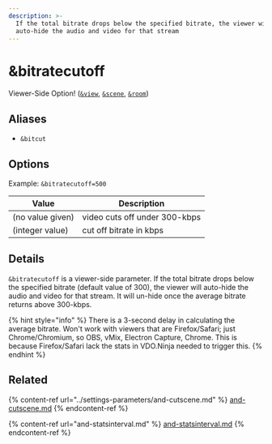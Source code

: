 ```yaml
---
description: >-
  If the total bitrate drops below the specified bitrate, the viewer will
  auto-hide the audio and video for that stream
---
```


# \&bitratecutoff

Viewer-Side Option! ([`&view`](../view-parameters/view.md), [`&scene`](../view-parameters/scene.md), [`&room`](../../general-settings/room.md))

## Aliases

* `&bitcut`

## Options

Example: `&bitratecutoff=500`

| Value            | Description                   |
| ---------------- | ----------------------------- |
| (no value given) | video cuts off under 300-kbps |
| (integer value)  | cut off bitrate in kbps       |

## Details

`&bitratecutoff` is a viewer-side parameter. If the total bitrate drops below the specified bitrate (default value of 300), the viewer will auto-hide the audio and video for that stream. It will un-hide once the average bitrate returns above 300-kbps.

{% hint style="info" %}
There is a 3-second delay in calculating the average bitrate. Won't work with viewers that are Firefox/Safari; just Chrome/Chromium, so OBS, vMix, Electron Capture, Chrome. This is because Firefox/Safari lack the stats in VDO.Ninja needed to trigger this.
{% endhint %}

## Related

{% content-ref url="../settings-parameters/and-cutscene.md" %}
[and-cutscene.md](../settings-parameters/and-cutscene.md)
{% endcontent-ref %}

{% content-ref url="and-statsinterval.md" %}
[and-statsinterval.md](and-statsinterval.md)
{% endcontent-ref %}
